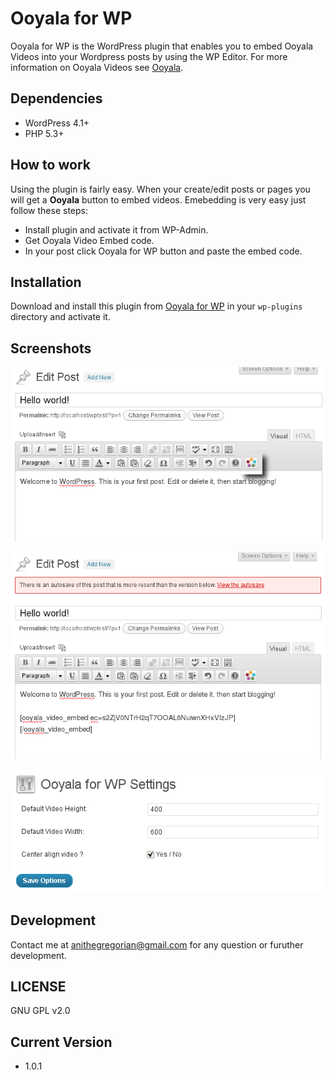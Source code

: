 # Ooyala for WP

Ooyala for WP is the WordPress plugin that enables you to embed Ooyala Videos into your Wordpress posts by using the WP Editor. For more information on Ooyala Videos see [Ooyala](http://www.ooyala.com/).

## Dependencies

 * WordPress 4.1+
 * PHP 5.3+

## How to work

Using the plugin is fairly easy. When your create/edit posts or pages you will get a **Ooyala** button to embed videos. Emebedding is very easy just follow these steps:

- Install plugin and activate it from WP-Admin.
- Get Ooyala Video Embed code.
- In your post click Ooyala for WP button and paste the embed code.


## Installation

Download and install this plugin from [Ooyala for WP](https://github.com/anithegregorian/wp-ooyala) in your `wp-plugins` directory and activate it.

## Screenshots

![Screenshot 1](https://github.com/anithegregorian/wp-ooyala/blob/master/screenshot1.png?raw=true)

![Screenshot 2](https://github.com/anithegregorian/wp-ooyala/blob/master/screenshot2.png?raw=true)

![Screenshot 3 - Options](https://github.com/anithegregorian/wp-ooyala/blob/master/screenshot3.png?raw=true)


## Development

Contact me at anithegregorian@gmail.com for any question or furuther development. 

## LICENSE

GNU GPL v2.0

## Current Version

- 1.0.1
